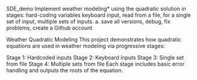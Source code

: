 SDE_demo
Implement weather modeling* using the quadratic solution in stages: hard-coding variables keyboard input, read from a file, for a single set of input, multiple sets of inputs. a. save all versions, debug, fix problems, create a Github account

Weather Quadratic Modeling
This project demonstrates how quadratic equations are used in weather modeling via progressive stages:

Stage 1: Hardcoded inputs
Stage 2: Keyboard inputs
Stage 3: Single set from file
Stage 4: Multiple sets from file
Each stage includes basic error handling and outputs the roots of the equation.

